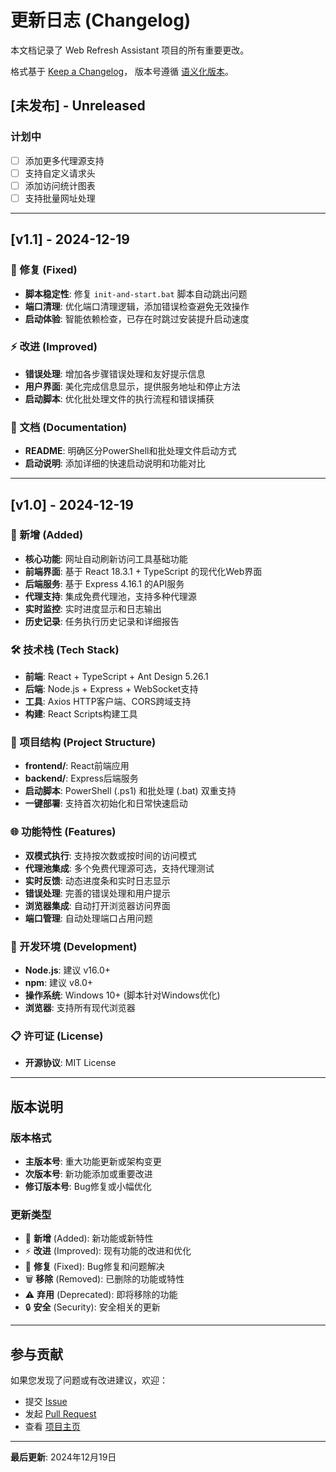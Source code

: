 # 更新日志 (Changelog)

本文档记录了 Web Refresh Assistant 项目的所有重要更改。

格式基于 [Keep a Changelog](https://keepachangelog.com/zh-CN/1.0.0/)，
版本号遵循 [语义化版本](https://semver.org/lang/zh-CN/)。

## [未发布] - Unreleased

### 计划中
- [ ] 添加更多代理源支持
- [ ] 支持自定义请求头
- [ ] 添加访问统计图表
- [ ] 支持批量网址处理

---

## [v1.1] - 2024-12-19

### 🔧 修复 (Fixed)
- **脚本稳定性**: 修复 `init-and-start.bat` 脚本自动跳出问题
- **端口清理**: 优化端口清理逻辑，添加错误检查避免无效操作
- **启动体验**: 智能依赖检查，已存在时跳过安装提升启动速度

### ⚡ 改进 (Improved)
- **错误处理**: 增加各步骤错误处理和友好提示信息
- **用户界面**: 美化完成信息显示，提供服务地址和停止方法
- **启动脚本**: 优化批处理文件的执行流程和错误捕获

### 📝 文档 (Documentation)
- **README**: 明确区分PowerShell和批处理文件启动方式
- **启动说明**: 添加详细的快速启动说明和功能对比

---

## [v1.0] - 2024-12-19

### 🎉 新增 (Added)
- **核心功能**: 网址自动刷新访问工具基础功能
- **前端界面**: 基于 React 18.3.1 + TypeScript 的现代化Web界面
- **后端服务**: 基于 Express 4.16.1 的API服务
- **代理支持**: 集成免费代理池，支持多种代理源
- **实时监控**: 实时进度显示和日志输出
- **历史记录**: 任务执行历史记录和详细报告

### 🛠️ 技术栈 (Tech Stack)
- **前端**: React + TypeScript + Ant Design 5.26.1
- **后端**: Node.js + Express + WebSocket支持
- **工具**: Axios HTTP客户端、CORS跨域支持
- **构建**: React Scripts构建工具

### 📁 项目结构 (Project Structure)
- **frontend/**: React前端应用
- **backend/**: Express后端服务
- **启动脚本**: PowerShell (.ps1) 和批处理 (.bat) 双重支持
- **一键部署**: 支持首次初始化和日常快速启动

### 🌐 功能特性 (Features)
- **双模式执行**: 支持按次数或按时间的访问模式
- **代理池集成**: 多个免费代理源可选，支持代理测试
- **实时反馈**: 动态进度条和实时日志显示
- **错误处理**: 完善的错误处理和用户提示
- **浏览器集成**: 自动打开浏览器访问界面
- **端口管理**: 自动处理端口占用问题

### 🔧 开发环境 (Development)
- **Node.js**: 建议 v16.0+
- **npm**: 建议 v8.0+
- **操作系统**: Windows 10+ (脚本针对Windows优化)
- **浏览器**: 支持所有现代浏览器

### 📋 许可证 (License)
- **开源协议**: MIT License

---

## 版本说明

### 版本格式
- **主版本号**: 重大功能更新或架构变更
- **次版本号**: 新功能添加或重要改进
- **修订版本号**: Bug修复或小幅优化

### 更新类型
- 🎉 **新增** (Added): 新功能或新特性
- ⚡ **改进** (Improved): 现有功能的改进和优化
- 🔧 **修复** (Fixed): Bug修复和问题解决
- 🗑️ **移除** (Removed): 已删除的功能或特性
- ⚠️ **弃用** (Deprecated): 即将移除的功能
- 🔒 **安全** (Security): 安全相关的更新

---

## 参与贡献

如果您发现了问题或有改进建议，欢迎：
- 提交 [Issue](https://github.com/JMoCoder/web_refresh_assistant/issues)
- 发起 [Pull Request](https://github.com/JMoCoder/web_refresh_assistant/pulls)
- 查看 [项目主页](https://github.com/JMoCoder/web_refresh_assistant)

---

**最后更新**: 2024年12月19日 